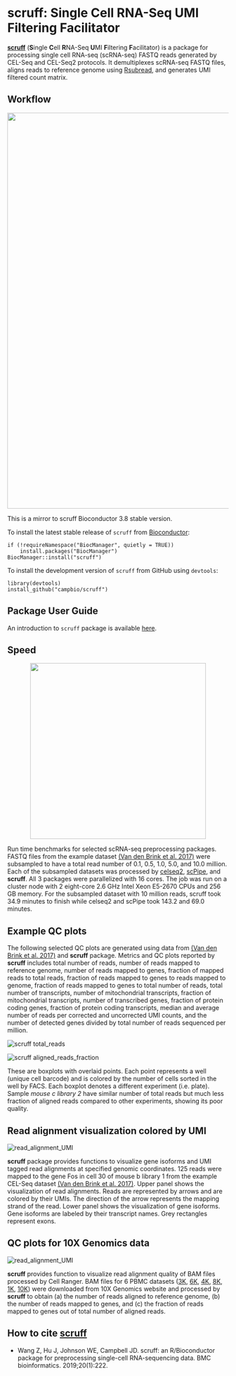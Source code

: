 # scruff: Single Cell RNA-Seq UMI Filtering Facilitator

[**scruff**](https://doi.org/10.1186/s12859-019-2797-2) (**S**ingle **C**ell **R**NA-Seq **U**MI **F**iltering **F**acilitator) is a package for processing single cell RNA-seq (scRNA-seq) FASTQ reads generated by CEL-Seq and CEL-Seq2 protocols. It demultiplexes scRNA-seq FASTQ files, aligns reads to reference genome using [Rsubread](https://doi.org/10.1093/nar/gkz114), and generates UMI filtered count matrix.

## Workflow
<p align="center"><img src="https://github.com/campbio/scruff/raw/master/data-raw/figure/20190312_scruff_workflow.png" height="900"></p>

This is a mirror to scruff Bioconductor 3.8 stable version.

To install the latest stable release of `scruff` from [Bioconductor](http://bioconductor.org/packages/scruff/):
```
if (!requireNamespace("BiocManager", quietly = TRUE))
    install.packages("BiocManager")
BiocManager::install("scruff")
```

To install the development version of `scruff` from GitHub using `devtools`:
```
library(devtools)
install_github("campbio/scruff")
```

## Package User Guide

An introduction to `scruff` package is available [here](http://bioconductor.org/packages/release/bioc/vignettes/scruff/inst/doc/scruff.pdf).

## Speed

<p align="center"><img src="https://github.com/campbio/scruff/raw/master/data-raw/figure/20190312_scruff_figure_5.png" height="400"></p>

Run time benchmarks for selected scRNA-seq preprocessing packages. FASTQ files from the example dataset [(Van den Brink et al. 2017)](https://www.nature.com/articles/nmeth.4437) were subsampled to have a total read number of 0.1, 0.5, 1.0, 5.0, and 10.0 million. Each of the subsampled datasets was processed by [celseq2](https://github.com/yanailab/celseq2), [scPipe](https://doi.org/10.1371/journal.pcbi.1006361), and **scruff**. All 3 packages were parallelized with 16 cores. The job was run on a cluster node with 2 eight-core 2.6 GHz Intel Xeon E5-2670 CPUs and 256 GB memory. For the subsampled dataset with 10 million reads, scruff took 34.9 minutes to finish while celseq2 and scPipe took 143.2 and 69.0 minutes.

## Example QC plots

The following selected QC plots are generated using data from [(Van den Brink et al. 2017)](https://www.nature.com/articles/nmeth.4437) and **scruff** package. Metrics and QC plots reported by **scruff** includes total number of reads, number of reads mapped to reference genome, number of reads mapped to genes, fraction of mapped reads to total reads, fraction of reads mapped to genes to reads mapped to genome, fraction of reads mapped to genes to total number of reads, total number of transcripts, number of mitochondrial transcripts, fraction of mitochondrial transcripts, number of transcribed genes, fraction of protein coding genes, fraction of protein coding transcripts, median and average number of reads per corrected and uncorrected UMI counts, and the number of detected genes divided by total number of reads sequenced per million.

![scruff total_reads](https://github.com/campbio/scruff/raw/master/data-raw/figure/20180907_vdb_newplots_ercc_edit_Page_01.png)

![scruff aligned_reads_fraction](https://github.com/campbio/scruff/raw/master/data-raw/figure/20180907_vdb_newplots_ercc_edit_Page_04.png)

These are boxplots with overlaid points. Each point represents a well (unique cell barcode) and is colored by the number of cells sorted in the well by FACS. Each boxplot denotes a different experiment (i.e. plate). Sample *mouse c library 2* have similar number of total reads but much less fraction of aligned reads compared to other experiments, showing its poor quality.

## Read alignment visualization colored by UMI

![read_alignment_UMI](https://github.com/campbio/scruff/raw/master/data-raw/figure/20190124_scruff_figure_3.png)

**scruff** package provides functions to visualize gene isoforms and UMI tagged read alignments at specified genomic coordinates. 125 reads were mapped to the gene Fos in cell 30 of mouse b library 1 from the example CEL-Seq dataset [(Van den Brink et al. 2017)](https://www.nature.com/articles/nmeth.4437). Upper panel shows the visualization of read alignments. Reads are represented by arrows and are colored by their UMIs. The direction of the arrow represents the mapping strand of the read. Lower panel shows the visualization of gene isoforms. Gene isoforms are labeled by their transcript names. Grey rectangles represent exons.

## QC plots for 10X Genomics data

![read_alignment_UMI](https://github.com/campbio/scruff/raw/master/data-raw/figure/20181221_scruff_figure_4.png)

**scruff** provides function to visualize read alignment quality of BAM files processed by Cell Ranger. BAM files for 6 PBMC datasets ([3K](https://support.10xgenomics.com/single-cell-gene-expression/datasets/1.1.0/pbmc3k), [6K](https://support.10xgenomics.com/single-cell-gene-expression/datasets/1.1.0/pbmc6k), [4K](https://support.10xgenomics.com/single-cell-gene-expression/datasets/2.1.0/pbmc4k), [8K](https://support.10xgenomics.com/single-cell-gene-expression/datasets/2.1.0/pbmc8k), [1K](https://support.10xgenomics.com/single-cell-gene-expression/datasets/3.0.0/pbmc_1k_v3), [10K](https://support.10xgenomics.com/single-cell-gene-expression/datasets/3.0.0/pbmc_10k_v3)) were downloaded from 10X Genomics website and processed by **scruff** to obtain (a) the number of reads aligned to reference genome, (b) the number of reads mapped to genes, and (c) the fraction of reads mapped to genes out of total number of aligned reads.

## How to cite [**scruff**](https://doi.org/10.1186/s12859-019-2797-2)
- Wang Z, Hu J, Johnson WE, Campbell JD. scruff: an R/Bioconductor package for preprocessing single-cell RNA-sequencing data. BMC bioinformatics. 2019;20(1):222.
